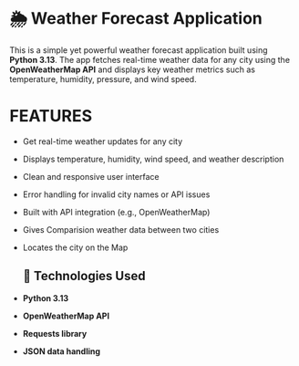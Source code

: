 # 🌦️ Weather Forecast Application

This is a simple yet powerful weather forecast application built using **Python 3.13**. The app fetches real-time weather data for any city using the **OpenWeatherMap API** and displays key weather metrics such as temperature, humidity, pressure, and wind speed.

# FEATURES

- Get real-time weather updates for any city

- Displays temperature, humidity, wind speed, and weather description

- Clean and responsive user interface

- Error handling for invalid city names or API issues

- Built with API integration (e.g., OpenWeatherMap)

- Gives Comparision weather data between two cities

- Locates the city on the Map

  ## 🔧 Technologies Used

- **Python 3.13**
- **OpenWeatherMap API**
- **Requests library**
- **JSON data handling**
